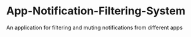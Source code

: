 # App-Notification-Filtering-System
An application for filtering and muting notifications from different apps 
